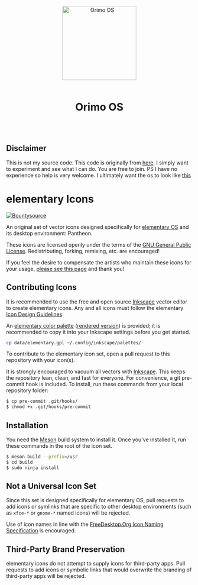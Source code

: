 <div align="center">
  <center align="center">
      <img src="https://github.com/some-one-who-codez/Orimo-OS/blob/master/Orimo%20Os%20Logo.png" alt="Orimo OS" align="center" height=200 width=200 >
   </center>
  <br>
  <h1 align="center"><center>Orimo OS</center></h1>
  <br>
  <br>
</div>
 
## Disclaimer
This is not my source code. This code is originally from [here](https://github.com/elementary/icons). I simply want to experiment and see what I can do. You are free to join. PS I have no experience so help is very welcome. I ultimately want the os to look like [this](https://www.youtube.com/watch?v=9zqN-f3wm-Y)

# elementary Icons

[![Bountysource](https://www.bountysource.com/badge/tracker?tracker_id=27377189)](https://www.bountysource.com/trackers/27377189-elementary-icons)

An original set of vector icons designed specifically for [elementary OS](http://elementary.io) and its desktop environment: Pantheon.

These icons are licensed openly under the terms of the [GNU General Public License](COPYING). Redistributing, forking, remixing, etc. are encouraged!

If you feel the desire to compensate the artists who maintain these icons for your usage, [please see this page](http://elementary.io/get-involved#funding) and thank you!

## Contributing Icons
It is recommended to use the free and open source [Inkscape](http://inkscape.org) vector editor to create elementary icons. Any and all icons must follow the elementary [Icon Design Guidelines](http://elementary.io/docs/human-interface-guidelines#iconography).

An [elementary color palette](data/elementary.gpl) ([rendered version](https://elementary.io/docs/human-interface-guidelines#color)) is provided; it is recommended to copy it into your Inkscape settings before you get started.

```bash
cp data/elementary.gpl ~/.config/inkscape/palettes/
```

To contribute to the elementary icon set, open a pull request to this repository with your icon(s).

It is strongly encouraged to vacuum all vectors with [Inkscape](http://inkscape.org). This keeps the repository lean, clean, and fast for everyone. For convenience, a git pre-commit hook is included. To install, run these commands from your local repository folder:
```bash
$ cp pre-commit .git/hooks/
$ chmod +x .git/hooks/pre-commit
```

## Installation
You need the [Meson](http://mesonbuild.com) build system to install it.
Once you've installed it, run these commands in the root of the icon set.
```bash
$ meson build --prefix=/usr
$ cd build
$ sudo ninja install
```

## Not a Universal Icon Set
Since this set is designed specifically for elementary OS, pull requests to add icons or symlinks that are specific to other desktop environments (such as `xfce-*` or `gnome-*` named icons) will be rejected.

Use of icon names in line with the [FreeDesktop.Org Icon Naming Specification](http://standards.freedesktop.org/icon-naming-spec/icon-naming-spec-latest.html) is encouraged.

## Third-Party Brand Preservation
elementary icons do not attempt to supply icons for third-party apps. Pull requests to add icons or symbolic links that would overwrite the branding of third-party apps will be rejected.

